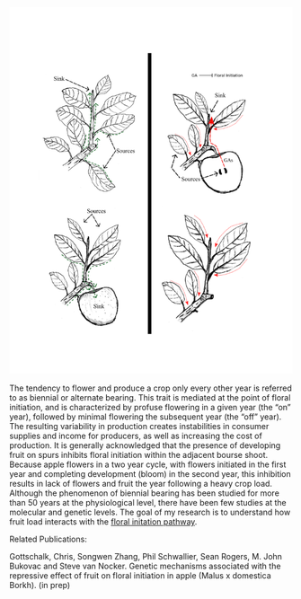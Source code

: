 ![image](https://github.com/gottsc33/gottsc33.github.io/blob/master/photos/Biennial_bearing.png)

The tendency to flower and produce a crop only every other year is referred to as biennial or alternate bearing. This trait is mediated at the point of floral initiation, and is characterized by profuse flowering in a given year (the “on” year), followed by minimal flowering the subsequent year (the “off” year). The resulting variability in production creates instabilities in consumer supplies and income for producers, as well as increasing the cost of production. It is generally acknowledged that the presence of developing fruit on spurs inhibits floral initiation within the adjacent bourse shoot. Because apple flowers in a two year cycle, with flowers initiated in the first year and completing development (bloom) in the second year, this inhibition results in lack of flowers and fruit the year following a heavy crop load. Although the phenomenon of biennial bearing has been studied for more than 50 years at the physiological level, there have been few studies at the molecular and genetic levels. The goal of my research is to understand how fruit load interacts with the [floral initation pathway](https://github.com/gottsc33/gottsc33.github.io/blob/master/floral_initiation/index.md).

Related Publications:

Gottschalk, Chris, Songwen Zhang, Phil Schwallier, Sean Rogers, M. John Bukovac and Steve van Nocker. Genetic mechanisms associated with the repressive effect of fruit on floral initiation in apple (Malus x domestica Borkh). (in prep)
